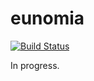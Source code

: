 eunomia
=========

[![Build Status](https://travis-ci.org/sheymans/eunomia.svg)](https://travis-ci.org/sheymans/eunomia)

In progress.

